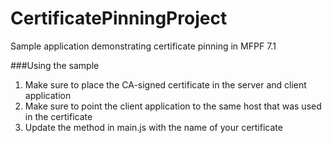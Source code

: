 # CertificatePinningProject
Sample application demonstrating certificate pinning in MFPF 7.1

###Using the sample
<ol>
    <li>Make sure to place the CA-signed certificate in the server and client application</li>
    <li>Make sure to point the client application to the same host that was used in the certificate</li>
    <li>Update the method in main.js with the name of your certificate</li>
</ol>
